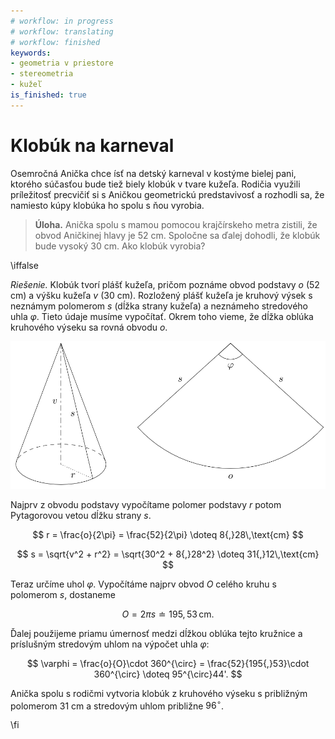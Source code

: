 ```yaml
---
# workflow: in progress
# workflow: translating
# workflow: finished
keywords:
- geometria v priestore
- stereometria
- kužeľ
is_finished: true
---
```

# Klobúk na karneval

Osemročná Anička chce ísť na detský karneval v kostýme bielej pani, ktorého súčasťou bude tiež biely klobúk v tvare kužeľa. Rodičia využili príležitosť precvičiť si s Aničkou geometrickú predstavivosť a rozhodli sa, že namiesto kúpy klobúka ho spolu s ňou vyrobia.

> **Úloha.** Anička spolu s mamou pomocou krajčírskeho metra zistili, že obvod Aničkinej hlavy je 52 cm. Spoločne sa ďalej dohodli, že klobúk bude vysoký 30 cm. Ako klobúk vyrobia?

\iffalse

*Riešenie.* Klobúk tvorí plášť kužeľa, pričom poznáme obvod podstavy $o$ (52 cm) a výšku kužeľa $v$ (30 cm). Rozložený plášť kužeľa je kruhový výsek s neznámym polomerom $s$ (dĺžka strany kužeľa) a neznámeho stredového uhla $\varphi$. Tieto údaje musíme vypočítať. Okrem toho vieme, že dĺžka oblúka kruhového výseku sa rovná obvodu $o$.

![Kužeľový klobúkv](math4you_00005.svg)

Najprv z obvodu podstavy vypočítame polomer podstavy $r$ potom Pytagorovou vetou dĺžku strany $s$.

$$
r = \frac{o}{2\pi} = \frac{52}{2\pi} \doteq 8{,}28\,\text{cm}
$$

$$
s = \sqrt{v^2 + r^2} = \sqrt{30^2 + 8{,}28^2} \doteq 31{,}12\,\text{cm}
$$

Teraz určíme uhol $\varphi$. Vypočítáme najprv obvod $O$ celého kruhu s polomerom $s$, dostaneme 

$$
O = 2\pi s \doteq 195{,}53 \,\text{cm}.
$$ 

Ďalej použijeme priamu úmernosť medzi dĺžkou oblúka tejto kružnice a príslušným stredovým uhlom na výpočet uhla $\varphi$: 

$$
\varphi = \frac{o}{O}\cdot 360^{\circ} = \frac{52}{195{,}53}\cdot 360^{\circ} \doteq 95^{\circ}44'.
$$

 Anička spolu s rodičmi vytvoria klobúk z kruhového výseku s približným polomerom 31 cm a stredovým uhlom približne $96^{\circ}$.

\fi
